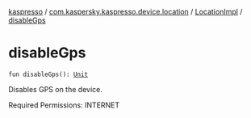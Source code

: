 [kaspresso](../../index.md) / [com.kaspersky.kaspresso.device.location](../index.md) / [LocationImpl](index.md) / [disableGps](./disable-gps.md)

# disableGps

`fun disableGps(): `[`Unit`](https://kotlinlang.org/api/latest/jvm/stdlib/kotlin/-unit/index.html)

Disables GPS on the device.

Required Permissions: INTERNET

